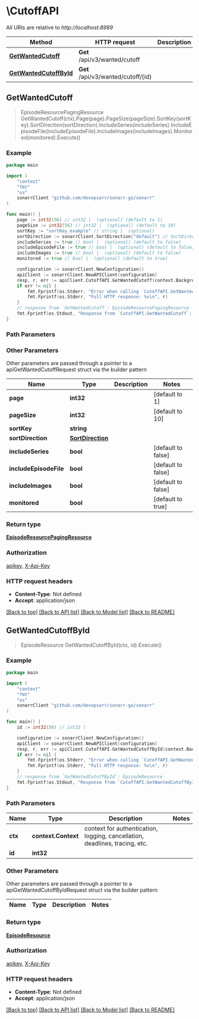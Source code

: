 # \CutoffAPI

All URIs are relative to *http://localhost:8989*

Method | HTTP request | Description
------------- | ------------- | -------------
[**GetWantedCutoff**](CutoffAPI.md#GetWantedCutoff) | **Get** /api/v3/wanted/cutoff | 
[**GetWantedCutoffById**](CutoffAPI.md#GetWantedCutoffById) | **Get** /api/v3/wanted/cutoff/{id} | 



## GetWantedCutoff

> EpisodeResourcePagingResource GetWantedCutoff(ctx).Page(page).PageSize(pageSize).SortKey(sortKey).SortDirection(sortDirection).IncludeSeries(includeSeries).IncludeEpisodeFile(includeEpisodeFile).IncludeImages(includeImages).Monitored(monitored).Execute()



### Example

```go
package main

import (
	"context"
	"fmt"
	"os"
	sonarrClient "github.com/devopsarr/sonarr-go/sonarr"
)

func main() {
	page := int32(56) // int32 |  (optional) (default to 1)
	pageSize := int32(56) // int32 |  (optional) (default to 10)
	sortKey := "sortKey_example" // string |  (optional)
	sortDirection := sonarrClient.SortDirection("default") // SortDirection |  (optional)
	includeSeries := true // bool |  (optional) (default to false)
	includeEpisodeFile := true // bool |  (optional) (default to false)
	includeImages := true // bool |  (optional) (default to false)
	monitored := true // bool |  (optional) (default to true)

	configuration := sonarrClient.NewConfiguration()
	apiClient := sonarrClient.NewAPIClient(configuration)
	resp, r, err := apiClient.CutoffAPI.GetWantedCutoff(context.Background()).Page(page).PageSize(pageSize).SortKey(sortKey).SortDirection(sortDirection).IncludeSeries(includeSeries).IncludeEpisodeFile(includeEpisodeFile).IncludeImages(includeImages).Monitored(monitored).Execute()
	if err != nil {
		fmt.Fprintf(os.Stderr, "Error when calling `CutoffAPI.GetWantedCutoff``: %v\n", err)
		fmt.Fprintf(os.Stderr, "Full HTTP response: %v\n", r)
	}
	// response from `GetWantedCutoff`: EpisodeResourcePagingResource
	fmt.Fprintf(os.Stdout, "Response from `CutoffAPI.GetWantedCutoff`: %v\n", resp)
}
```

### Path Parameters



### Other Parameters

Other parameters are passed through a pointer to a apiGetWantedCutoffRequest struct via the builder pattern


Name | Type | Description  | Notes
------------- | ------------- | ------------- | -------------
 **page** | **int32** |  | [default to 1]
 **pageSize** | **int32** |  | [default to 10]
 **sortKey** | **string** |  | 
 **sortDirection** | [**SortDirection**](SortDirection.md) |  | 
 **includeSeries** | **bool** |  | [default to false]
 **includeEpisodeFile** | **bool** |  | [default to false]
 **includeImages** | **bool** |  | [default to false]
 **monitored** | **bool** |  | [default to true]

### Return type

[**EpisodeResourcePagingResource**](EpisodeResourcePagingResource.md)

### Authorization

[apikey](../README.md#apikey), [X-Api-Key](../README.md#X-Api-Key)

### HTTP request headers

- **Content-Type**: Not defined
- **Accept**: application/json

[[Back to top]](#) [[Back to API list]](../README.md#documentation-for-api-endpoints)
[[Back to Model list]](../README.md#documentation-for-models)
[[Back to README]](../README.md)


## GetWantedCutoffById

> EpisodeResource GetWantedCutoffById(ctx, id).Execute()



### Example

```go
package main

import (
	"context"
	"fmt"
	"os"
	sonarrClient "github.com/devopsarr/sonarr-go/sonarr"
)

func main() {
	id := int32(56) // int32 | 

	configuration := sonarrClient.NewConfiguration()
	apiClient := sonarrClient.NewAPIClient(configuration)
	resp, r, err := apiClient.CutoffAPI.GetWantedCutoffById(context.Background(), id).Execute()
	if err != nil {
		fmt.Fprintf(os.Stderr, "Error when calling `CutoffAPI.GetWantedCutoffById``: %v\n", err)
		fmt.Fprintf(os.Stderr, "Full HTTP response: %v\n", r)
	}
	// response from `GetWantedCutoffById`: EpisodeResource
	fmt.Fprintf(os.Stdout, "Response from `CutoffAPI.GetWantedCutoffById`: %v\n", resp)
}
```

### Path Parameters


Name | Type | Description  | Notes
------------- | ------------- | ------------- | -------------
**ctx** | **context.Context** | context for authentication, logging, cancellation, deadlines, tracing, etc.
**id** | **int32** |  | 

### Other Parameters

Other parameters are passed through a pointer to a apiGetWantedCutoffByIdRequest struct via the builder pattern


Name | Type | Description  | Notes
------------- | ------------- | ------------- | -------------


### Return type

[**EpisodeResource**](EpisodeResource.md)

### Authorization

[apikey](../README.md#apikey), [X-Api-Key](../README.md#X-Api-Key)

### HTTP request headers

- **Content-Type**: Not defined
- **Accept**: application/json

[[Back to top]](#) [[Back to API list]](../README.md#documentation-for-api-endpoints)
[[Back to Model list]](../README.md#documentation-for-models)
[[Back to README]](../README.md)

